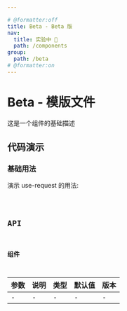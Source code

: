 ```yaml
---

# @formatter:off
title: Beta - Beta 版
nav:
  title: 实验中 🧪
  path: /components
group:
  path: /beta
# @formatter:on
---
```


# Beta - 模版文件

这是一个组件的基础描述

## 代码演示

### 基础用法

演示 use-request 的用法:

<code src="./demos/request-mock.tsx"  background="#f0f2f5" />

## API

### 组件

| 参数 | 说明 | 类型 | 默认值 | 版本 |
| ---- | ---- | ---- | ------ | ---- |
| -    | -    | -    | -      | -    |
